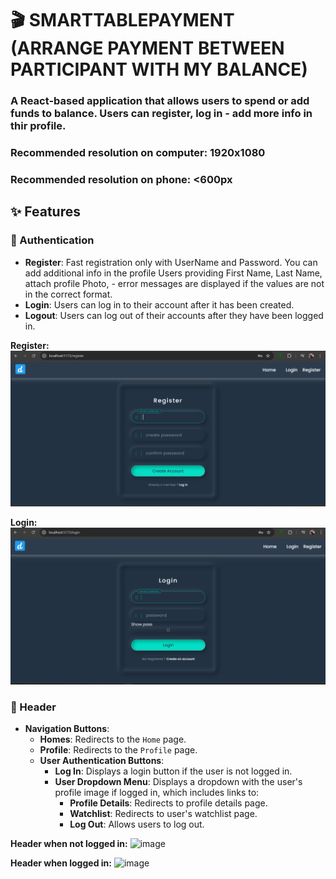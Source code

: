 # 🎬 SMARTTABLEPAYMENT (ARRANGE PAYMENT BETWEEN PARTICIPANT WITH MY BALANCE)
### A React-based application that allows users to spend or add funds to balance. Users can register, log in - add more info in thir profile.
### Recommended resolution on computer: 1920x1080
### Recommended resolution on phone: <600px

## ✨ Features
### 🔐 Authentication
- **Register**: Fast registration only with UserName and Password. You can add additional info in the profile Users providing First Name, Last Name, attach profile Photo, - error messages are displayed if the values are not in the correct format.
- **Login**: Users can log in to their account after it has been created.
- **Logout**: Users can log out of their accounts after they have been logged in.

**Register:**
![image](https://github.com/dimobs/front-back-end-app/blob/main/public/register.png)

**Login:**
![image](https://github.com/dimobs/front-back-end-app/blob/main/public/login.png)

### 📌 Header
- **Navigation Buttons**:
  - **Homes**: Redirects to the `Home` page.
  - **Profile**: Redirects to the `Profile` page. 
  <!-- - **Search Bar**: Allows users to `Search` for movies. -->
  <!-- - **Contact Us**: Redirects to the `Contact Us` page. -->
  - **User Authentication Buttons**:
    - **Log In**: Displays a login button if the user is not logged in.
    - **User Dropdown Menu**: Displays a dropdown with the user's profile image if logged in, which includes links to:
      - **Profile Details**: Redirects to profile details page.
      - **Watchlist**: Redirects to user's watchlist page.
      - **Log Out**: Allows users to log out.

**Header when not logged in:**
![image](https://github.com/user-attachments/assets/87aea10c-3dac-4bbd-b4a0-00e9ab8b731b)


**Header when logged in:**
![image](https://github.com/user-attachments/assets/af2df3c4-3b62-46a0-9b71-0e162c0743a7)

